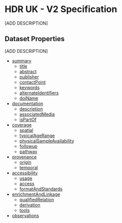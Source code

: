 # HDR UK - V2 Specification

[ADD DESCRIPTION]

Dataset Properties
-----------------

[ADD DESCRIPTION]

<!--ts-->

   * [summary](https://github.com/HDRUK/schemata/blob/develop/docs/dataset/latest/dataset-properties-summary.md#summary-schema)
        * [title](https://github.com/HDRUK/schemata/blob/develop/docs/dataset/latest/dataset-properties-summary.md#title)
        * [abstract](https://github.com/HDRUK/schemata/blob/develop/docs/dataset/latest/dataset-properties-summary.md#abstract)
        * [publisher](https://github.com/HDRUK/schemata/blob/develop/docs/dataset/latest/dataset-properties-summary.md#publisher)
        * [contactPoint](https://github.com/HDRUK/schemata/blob/develop/docs/dataset/latest/dataset-properties-summary.md#contactpoint)
        * [keywords](https://github.com/HDRUK/schemata/blob/develop/docs/dataset/latest/dataset-properties-summary.md#keywords)
        * [alternateIdentifiers](https://github.com/HDRUK/schemata/blob/develop/docs/dataset/latest/dataset-properties-summary.md#alternateidentifiers)
        * [doiName](https://github.com/HDRUK/schemata/blob/develop/docs/dataset/latest/dataset-properties-summary.md#doiname)
   * [documentation](https://github.com/HDRUK/schemata/blob/develop/docs/dataset/latest/dataset-properties-documentation.md#documentation-schema)
        * [description](https://github.com/HDRUK/schemata/blob/develop/docs/dataset/latest/dataset-properties-documentation.md#description)
        * [associatedMedia](https://github.com/HDRUK/schemata/blob/develop/docs/dataset/latest/dataset-properties-documentation.md#associatedmedia)
        * [isPartOf](https://github.com/HDRUK/schemata/blob/develop/docs/dataset/latest/dataset-properties-documentation.md#ispartof)
   * [coverage](https://github.com/HDRUK/schemata/blob/develop/docs/dataset/latest/dataset-properties-coverage.md#coverage-schema)
        * [spatial](https://github.com/HDRUK/schemata/blob/develop/docs/dataset/latest/dataset-properties-coverage.md#spatial)
        * [typicalAgeRange](https://github.com/HDRUK/schemata/blob/develop/docs/dataset/latest/dataset-properties-coverage.md#typicalagerange)
        * [physicalSampleAvailability](https://github.com/HDRUK/schemata/blob/develop/docs/dataset/latest/dataset-properties-coverage.md#physicalsampleavailability)
        * [followup](https://github.com/HDRUK/schemata/blob/develop/docs/dataset/latest/dataset-properties-coverage.md#followup)
        * [pathway](https://github.com/HDRUK/schemata/blob/develop/docs/dataset/latest/dataset-properties-coverage.md#pathway)
   * [provenance](https://github.com/HDRUK/schemata/blob/develop/docs/dataset/latest/dataset-properties-provenance.md#provenance-schema)
        * [origin](https://github.com/HDRUK/schemata/blob/develop/docs/dataset/latest/dataset-properties-provenance.md#origin)
        * [temporal](https://github.com/HDRUK/schemata/blob/develop/docs/dataset/latest/dataset-properties-provenance.md#temporal)
   * [accessibility](https://github.com/HDRUK/schemata/blob/develop/docs/dataset/latest/dataset-properties-accessibility.md#accessibility-schema)
        * [usage](https://github.com/HDRUK/schemata/blob/develop/docs/dataset/latest/dataset-properties-accessibility.md#usage)
        * [access](https://github.com/HDRUK/schemata/blob/develop/docs/dataset/latest/dataset-properties-accessibility.md#access)
        * [formatAndStandards](https://github.com/HDRUK/schemata/blob/develop/docs/dataset/latest/dataset-properties-accessibility.md#formatandstandards)
   * [enrichmentAndLinkage](https://github.com/HDRUK/schemata/blob/develop/docs/dataset/latest/dataset-properties-enrichment-and-linkage.md#enrichment-and-linkage-schema)
        * [qualifiedRelation](https://github.com/HDRUK/schemata/blob/develop/docs/dataset/latest/dataset-properties-enrichment-and-linkage.md#qualifiedrelation)
        * [derivation](https://github.com/HDRUK/schemata/blob/develop/docs/dataset/latest/dataset-properties-enrichment-and-linkage.md#derivation)
        * [tools](https://github.com/HDRUK/schemata/blob/develop/docs/dataset/latest/dataset-properties-enrichment-and-linkage.md#tools)
   * [observations](https://github.com/HDRUK/schemata/blob/develop/docs/dataset/latest/dataset-properties-observations.md#observations-schema)

<!--te-->
